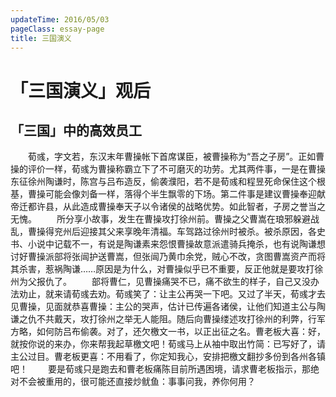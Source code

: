 ```yaml
---
updateTime: 2016/05/03
pageClass: essay-page
title: 三国演义
---
```

# 「三国演义」观后

## 「三国」中的高效员工
　　荀彧，字文若，东汉末年曹操帐下首席谋臣，被曹操称为“吾之子房”。正如曹操的评价一样，荀彧为曹操称霸立下了不可磨灭的功劳。尤其两件事，一是在曹操东征徐州陶谦时，陈宫与吕布造反，偷袭濮阳，若不是荀彧和程昱死命保住这个根基，曹操可能会像刘备一样，落得个半生飘零的下场。第二件事是建议曹操奉迎献帝迁都许县，从此造成曹操奉天子以令诸侯的战略优势。如此智者，子房之誉当之无愧。
　　所分享小故事，发生在曹操攻打徐州前。曹操之父曹嵩在琅邪躲避战乱，曹操得兖州后迎接其父来享晚年清福。车驾路过徐州时被杀。被杀原因，各史书、小说中记载不一，有说是陶谦素来怨恨曹操故意派遣骑兵掩杀，也有说陶谦想讨好曹操派部将张闿护送曹嵩，但张闿乃黄巾余党，贼心不改，贪图曹嵩资产而将其杀害，惹祸陶谦……原因是为什么，对曹操似乎已不重要，反正他就是要攻打徐州为父报仇了。
　　部将曹仁，见曹操痛哭不已，痛不欲生的样子，自己又没办法劝止，就来请荀彧去劝。荀彧笑了：让主公再哭一下吧。又过了半天，荀彧才去见曹操，见面就恭喜曹操：主公的哭声，估计已传遍各诸侯，让他们知道主公与陶谦之仇不共戴天，攻打徐州之举无人能阻。随后向曹操缕述攻打徐州的利弊，行军方略，如何防吕布偷袭。对了，还欠檄文一书，以正出征之名。曹老板大喜：好，就按你说的来办，你来帮我起草檄文吧！荀彧马上从袖中取出竹简：已写好了，请主公过目。曹老板更喜：不用看了，你定知我心，安排把檄文翻抄多份到各州各镇吧！
　　要是荀彧只是跑去和曹老板痛陈目前所遇困境，请求曹老板指示，那绝对不会被重用的，很可能还直接炒鱿鱼：事事问我，养你何用？